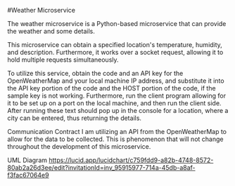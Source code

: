 #Weather Microservice

The weather microservice is a Python-based microservice that can provide the weather and some details.

This microservice can obtain a specified location's temperature, humidity, and description. 
Furthermore, it works over a socket request, allowing it to hold multiple requests simultaneously.

To utilize this service, obtain the code and an API key for the OpenWeatherMap and your local machine IP address, 
and substitute it into the API key portion of the code and the HOST portion of the code, if the sample key is not working. 
Furthermore, run the client program allowing for it to be set up on a port on the local machine, and then run the client side.
After running these text should pop up in the console for a location, where a city can be entered, thus returning the details.

Communication Contract
I am utilizing an API from the OpenWeatherMap to allow for the data to be collected. This is phenomenon that will not change 
throughout the development of this microservice. 

UML Diagram
https://lucid.app/lucidchart/c759fdd9-a82b-4748-8572-80ab2a26d3ee/edit?invitationId=inv_95915977-714a-45db-a8af-f3fac67064e9

